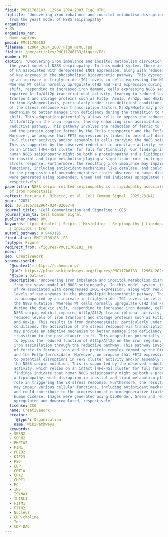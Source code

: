 ```yaml
---
figid: PMC11706183__12964_2024_2007_Fig8_HTML
figtitle: 'Uncovering iron imbalance and inositol metabolism disruption: insights
  from the yeast model of N88S seipinopathy'
organisms:
- NA
organisms_ner:
- Homo sapiens
pmcid: PMC11706183
filename: 12964_2024_2007_Fig8_HTML.jpg
figlink: /pmc/articles/PMC11706183/figure/F8/
number: F8
caption: 'Uncovering iron imbalance and inositol metabolism disruption: insights from
  the yeast model of N88S seipinopathy. In this model system, there is an accumulation
  of PA associated with derepressed INO1 expression, along with reduced protein levels
  of key enzymes in the phospholipid biosynthetic pathway. This dysregulation is accompanied
  by an increase in triglyceride (TG) levels in cells expressing the N88S mutation.
  Whereas WT cells normally upregulate CTH2 and FET3 expression during the diauxic
  shift, responding to increased iron demand, cells expressing N88S seipin exhibit
  impaired Aft1p/Aft2p transcriptional activity, leading to reduced levels of iron
  transport and storage proteins such as Fit1p, Arn1p, Arn2p, and Hmx1p. This results
  in iron dyshomeostasis, particularly under iron-deficient conditions. The activation
  of the stress response via transcription factors Msn2p/Msn4p may provide an adaptive
  mechanism to better manage iron deficiency during the transition to the post-diauxic
  shift. This adaptation potentially allows cells to bypass the reduced function of
  Aft1p/Aft2p on the iron regulon, thereby enhancing iron assimilation through the
  reductive pathway. This pathway involves the reduction of ferric to ferrous ions
  and the protein complex formed by the Ftr1p transporter and the Fet3p ferroxidase.
  Moreover, we propose that FET3 expression is linked to potential disruptions in
  Fe-S cluster activity and/or assembly in cells carrying the N88S seipin mutation.
  This is supported by the observed reduction in aconitase activity, which relies
  on an intact [4Fe-4S] cluster for full functionality. Our findings indicate that
  human N88S seipinopathy might be both a proteinopathy and a lipidopathy, with disruption
  in inositol and lipid metabolism playing a significant role in triggering the ER
  stress response. Furthermore, the resulting iron imbalance may impair various cellular
  functions, including antioxidant mechanisms like catalase, and could contribute
  to the progression of neurodegenerative traits observed in human disease. Images
  were generated using bioRender. Green and red indicates upregulated and downregulated,
  respectively'
papertitle: N88S seipin-related seipinopathy is a lipidopathy associated with loss
  of iron homeostasis
reftext: Mariana O. Ribeiro, et al. Cell Commun Signal. 2025;23(NA).
year: '2025'
doi: 10.1186/s12964-024-02007-9
journal_title: 'Cell Communication and Signaling : CCS'
journal_nlm_ta: Cell Commun Signal
publisher_name: BMC
keywords: Lipid droplet | Seipin | Misfolding | Seipinopathy | Lipidopathy | Proteinopathy
  | Inositol | Iron
automl_pathway: 0.9463195
figid_alias: PMC11706183__F8
figtype: Figure
redirect_from: /figures/PMC11706183__F8
ndex: ''
seo: CreativeWork
schema-jsonld:
  '@context': https://schema.org/
  '@id': https://pfocr.wikipathways.org/figures/PMC11706183__12964_2024_2007_Fig8_HTML.html
  '@type': Dataset
  description: 'Uncovering iron imbalance and inositol metabolism disruption: insights
    from the yeast model of N88S seipinopathy. In this model system, there is an accumulation
    of PA associated with derepressed INO1 expression, along with reduced protein
    levels of key enzymes in the phospholipid biosynthetic pathway. This dysregulation
    is accompanied by an increase in triglyceride (TG) levels in cells expressing
    the N88S mutation. Whereas WT cells normally upregulate CTH2 and FET3 expression
    during the diauxic shift, responding to increased iron demand, cells expressing
    N88S seipin exhibit impaired Aft1p/Aft2p transcriptional activity, leading to
    reduced levels of iron transport and storage proteins such as Fit1p, Arn1p, Arn2p,
    and Hmx1p. This results in iron dyshomeostasis, particularly under iron-deficient
    conditions. The activation of the stress response via transcription factors Msn2p/Msn4p
    may provide an adaptive mechanism to better manage iron deficiency during the
    transition to the post-diauxic shift. This adaptation potentially allows cells
    to bypass the reduced function of Aft1p/Aft2p on the iron regulon, thereby enhancing
    iron assimilation through the reductive pathway. This pathway involves the reduction
    of ferric to ferrous ions and the protein complex formed by the Ftr1p transporter
    and the Fet3p ferroxidase. Moreover, we propose that FET3 expression is linked
    to potential disruptions in Fe-S cluster activity and/or assembly in cells carrying
    the N88S seipin mutation. This is supported by the observed reduction in aconitase
    activity, which relies on an intact [4Fe-4S] cluster for full functionality. Our
    findings indicate that human N88S seipinopathy might be both a proteinopathy and
    a lipidopathy, with disruption in inositol and lipid metabolism playing a significant
    role in triggering the ER stress response. Furthermore, the resulting iron imbalance
    may impair various cellular functions, including antioxidant mechanisms like catalase,
    and could contribute to the progression of neurodegenerative traits observed in
    human disease. Images were generated using bioRender. Green and red indicates
    upregulated and downregulated, respectively'
  license: CC0
  name: CreativeWork
  creator:
    '@type': Organization
    name: WikiPathways
  keywords:
  - SESN2
  - SCRN2
  - PHETA2
  - PIN1
  - PDZD2
  - KIF23
  - PSD
  - EBP
  - CPT1A
  - CPT2
  - CHPT1
  - PC
  - INS
  - ISYNA1
  - IL1RL1
  - FITM1
  - FITM2
  - Nucleus
  - CDP-choline
  - Ins
  - CDP-DAG
---
```

